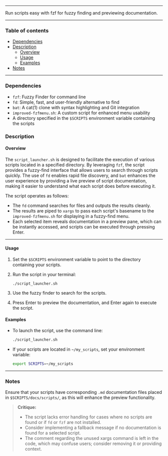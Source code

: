 
---

Run scripts easy with fzf for fuzzy finding and previewing documentation.

---

### Table of contents

- [Dependencies](#dependencies)
- [Description](#description)
    - [Overview](#overview)
    - [Usage](#usage)
    - [Examples](#examples)
- [Notes](#notes)

---

<a name="dependencies" />

### Dependencies

- `fzf`: Fuzzy Finder for command line
- `fd`: Simple, fast, and user-friendly alternative to find
- `bat`: A cat(1) clone with syntax highlighting and Git integration
- `improved-fzfmenu.sh`: A custom script for enhanced menu usability
- A directory specified in the `$SCRIPTS` environment variable containing the scripts

<a name="description" />

### Description

<a name="overview" />

#### Overview

The `script_launcher.sh` is designed to facilitate the execution of various scripts located in a specified directory. By leveraging `fzf`, the script provides a fuzzy-find interface that allows users to search through scripts quickly. The use of `fd` enables rapid file discovery, and `bat` enhances the user experience by providing a live preview of script documentation, making it easier to understand what each script does before executing it.

The script operates as follows:
- The `fd` command searches for files and outputs the results cleanly.
- The results are piped to `xargs` to pass each script's basename to the `improved-fzfmenu.sh` for displaying in a fuzzy-find menu.
- Each selected item reveals documentation in a preview pane, which can be instantly accessed, and scripts can be executed through pressing Enter.

---

<a name="usage" />

#### Usage

1. Set the `$SCRIPTS` environment variable to point to the directory containing your scripts.
2. Run the script in your terminal:

   ```
   ./script_launcher.sh
   ```

3. Use the fuzzy finder to search for the scripts.
4. Press Enter to preview the documentation, and Enter again to execute the script.

<a name="examples" />

#### Examples

- To launch the script, use the command line:

   ```bash
   ./script_launcher.sh
   ```

- If your scripts are located in `~/my_scripts`, set your environment variable:

   ```bash
   export SCRIPTS=~/my_scripts
   ```

---

<a name="notes" />

### Notes

Ensure that your scripts have corresponding `.md` documentation files placed in `$SCRIPTS/docs/scripts/`, as this will enhance the preview functionality. 

> **Critique:** 
> - The script lacks error handling for cases where no scripts are found or if `fd` or `fzf` are not installed. 
> - Consider implementing a fallback message if no documentation is found for a selected script.
> - The comment regarding the unused xargs command is left in the code, which may confuse users; consider removing it or providing context.